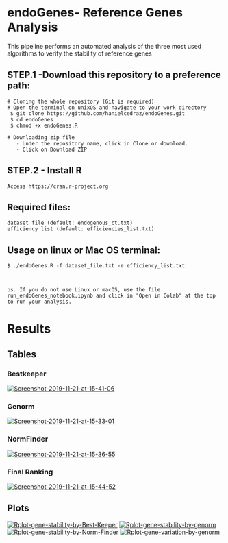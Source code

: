 
 
 # endoGenes- Reference Genes Analysis
   This pipeline performs an automated analysis of the three most used algorithms to verify the stability of reference genes
 
## STEP.1 -Download this repository to a preference path:<br>
	# Cloning the whole repository (Git is required)
	# Open the terminal on unixOS and navigate to your work directory
   	 $ git clone https://github.com/hanielcedraz/endoGenes.git
   	 $ cd endoGenes
	 $ chmod +x endoGenes.R
	
	# Downloading zip file
	   - Under the repository name, click in Clone or download.
	   - Click on Download ZIP
	  
## STEP.2 - Install R<br>
	Access https://cran.r-project.org


  ## Required files:
    dataset file (default: endogenous_ct.txt)
    efficiency list (default: efficiencies_list.txt)

  ## Usage on linux or Mac OS terminal: </br>
    $ ./endoGenes.R -f dataset_file.txt -e efficiency_list.txt
    
    
    
    ps. If you do not use Linux or macOS, use the file run_endoGenes_notebook.ipynb and click in "Open in Colab" at the top to run your analysis.
    


# Results
 ## Tables
   ### Bestkeeper
 <a href="https://imgbb.com/"><img src="https://i.ibb.co/SBcygpd/Screenshot-2019-11-21-at-15-41-06.png" alt="Screenshot-2019-11-21-at-15-41-06" border="0"></a>

   ### Genorm
<a href="https://imgbb.com/"><img src="https://i.ibb.co/GFc62DB/Screenshot-2019-11-21-at-15-33-01.png" alt="Screenshot-2019-11-21-at-15-33-01" border="0"></a>
   
   ### NormFinder
<a href="https://imgbb.com/"><img src="https://i.ibb.co/VxD8SJF/Screenshot-2019-11-21-at-15-36-55.png" alt="Screenshot-2019-11-21-at-15-36-55" border="0"></a>

   ### Final Ranking
<a href="https://imgbb.com/"><img src="https://i.ibb.co/W0HQjJy/Screenshot-2019-11-21-at-15-44-52.png" alt="Screenshot-2019-11-21-at-15-44-52" border="0"></a>




## Plots
<a href="https://ibb.co/Fnk2QBB"><img src="https://i.ibb.co/Fnk2QBB/Rplot-gene-stability-by-Best-Keeper.png" alt="Rplot-gene-stability-by-Best-Keeper" border="0"></a> 
<a href="https://ibb.co/J3jxYV0"><img src="https://i.ibb.co/J3jxYV0/Rplot-gene-stability-by-genorm.png" alt="Rplot-gene-stability-by-genorm" border="0"></a> <br>
<a href="https://ibb.co/rtjgk3w"><img src="https://i.ibb.co/rtjgk3w/Rplot-gene-stability-by-Norm-Finder.png" alt="Rplot-gene-stability-by-Norm-Finder" border="0"></a> 
<a href="https://ibb.co/m4PsPjD"><img src="https://i.ibb.co/m4PsPjD/Rplot-gene-variation-by-genorm.png" alt="Rplot-gene-variation-by-genorm" border="0"></a>
